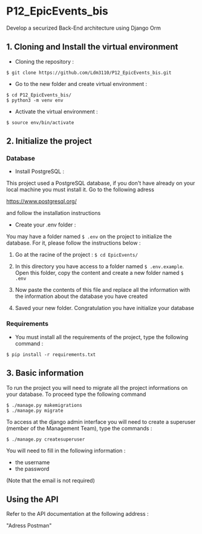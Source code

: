 # P12_EpicEvents_bis
Develop a securized Back-End architecture using Django Orm 

## 1. Cloning and Install the virtual environment

- Cloning the repository :
```
$ git clone https://github.com/Ldm3110/P12_EpicEvents_bis.git
```

- Go to the new folder and create virtual environment :
```
$ cd P12_EpicEvents_bis/
$ python3 -m venv env 
```

- Activate the virtual environment :
```
$ source env/bin/activate
```

## 2. Initialize the project

### Database

- Install PostgreSQL :

This project used a PostgreSQL database, if you don't have already on your local machine you must
install it. Go to the following adress 

https://www.postgresql.org/

and follow the installation instructions

- Create your .env folder :

You may have a folder named ```$ .env``` on the project to initialize the database. For it, please follow the instructions
below :

1. Go at the racine of the project : ```$ cd EpicEvents/```


2. In this directory you have access to a folder named ``` $ .env.example ```. Open this folder, copy the content and
create a new folder named ```$ .env```


3. Now paste the contents of this file and replace all the information with the information about the database you have created


4. Saved your new folder. Congratulation you have initialize your database

### Requirements

- You must install all the requirements of the project, type the following command :
```
$ pip install -r requirements.txt
```

## 3. Basic information

To run the project you will need to migrate all the project informations on your database. To proceed type the following command

```
$ ./manage.py makemigrations
$ ./manage.py migrate
```

To access at the django admin interface you will need to create a superuser (member of the Management Team), type the commands :

```
$ ./manage.py createsuperuser
```

You will need to fill in the following information : 
- the username
- the password

(Note that the email is not required)


## Using the API

Refer to the API documentation at the following address :

"Adress Postman"